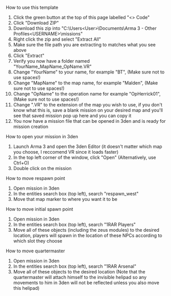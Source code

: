 How to use this template
1. Click the green button at the top of this page labelled "<> Code"
2. Click "Download ZIP"
3. Download this zip into "C:\Users\<User>\Documents\Arma 3 - Other Profiles\<USERNAME>\missions"
4. Right click the zip and select "Extract All"
5. Make sure the file path you are extracting to matches what you see above
6. Click "Extract"
7. Verify you now have a folder named "YourName_MapName_OpName.VR"
8. Change "YourName" to your name, for example "BT", (Make sure not to use spaces!)
9. Change "MapName" to the map name, for example "Malden", (Make sure not to use spaces!)
10. Change "OpName" to the operation name for example "OpHerrick01", (Make sure not to use spaces!)
11. Change ".VR" to the extension of the map you wish to use, if you don't know what this is, save a blank mission on your desired map and you'll see that saved mission pop up here and you can copy it
12. You now have a mission file that can be opened in 3den and is ready for mission creation

How to open your mission in 3den
1. Launch Arma 3 and open the 3den Editor (it doesn't matter which map you choose, I reccomend VR since it loads faster)
2. In the top left corner of the window, click "Open" (Alternatively, use Ctrl+O)
3. Double click on the mission

How to move respawn point
1. Open mission in 3den
2. In the entities search box (top left), search "respawn_west"
3. Move that map marker to where you want it to be

How to move initial spawn point
1. Open mission in 3den
2. In the entities search box (top left), search "1RAR Players"
3. Move all of these objects (including the zeus modules) to the desired location, players will spawn in the location of these NPCs according to which slot they choose

How to move quartermaster
1. Open mission in 3den
2. In the entities search box (top left), search "1RAR Arsenal"
3. Move all of these objects to the desired location (Note that the quartermaster will attach himself to the invisible helipad so any movements to him in 3den will not be reflected unless you also move this helipad)
